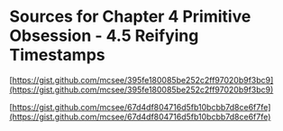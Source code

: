 # Sources for Chapter 4 Primitive Obsession - 4.5 Reifying Timestamps


[https://gist.github.com/mcsee/395fe180085be252c2ff97020b9f3bc9](https://gist.github.com/mcsee/395fe180085be252c2ff97020b9f3bc9)

[https://gist.github.com/mcsee/67d4df804716d5fb10bcbb7d8ce6f7fe](https://gist.github.com/mcsee/67d4df804716d5fb10bcbb7d8ce6f7fe)